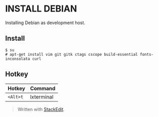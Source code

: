 
# INSTALL DEBIAN
Installing Debian as development host.
## Install
```
$ su
# apt-get install vim git gitk ctags cscope build-essential fonts-inconsolata curl
```
## Hotkey
|Hotkey|Command|
|--|--|
| `<Alt>t`|lxterminal|


> Written with [StackEdit](https://stackedit.io/).
<!--stackedit_data:
eyJoaXN0b3J5IjpbLTgxNDcxOTc5Niw3MzA5OTgxMTZdfQ==
-->